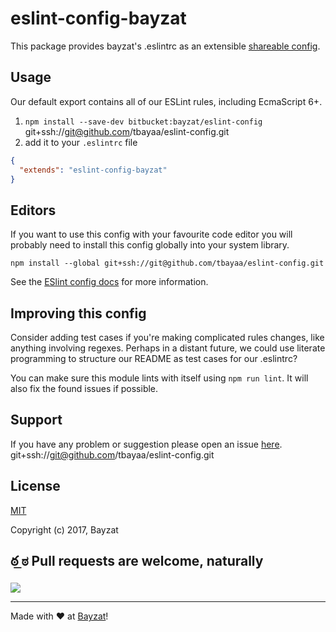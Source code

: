 # eslint-config-bayzat

This package provides bayzat's .eslintrc as an extensible [shareable config](http://eslint.org/docs/developer-guide/shareable-configs.html).

## Usage

Our default export contains all of our ESLint rules, including EcmaScript 6+.

1. `npm install --save-dev bitbucket:bayzat/eslint-config `
git+ssh://git@github.com/tbayaa/eslint-config.git
2. add it to your `.eslintrc` file

```json
{
  "extends": "eslint-config-bayzat"
}

```

## Editors

If you want to use this config with your favourite code editor you will probably need to install this config globally into your system library.

`npm install --global git+ssh://git@github.com/tbayaa/eslint-config.git`

See the [ESlint config docs](http://eslint.org/docs/user-guide/configuring#extending-configuration-files)
for more information.

## Improving this config

Consider adding test cases if you're making complicated rules changes, like
anything involving regexes. Perhaps in a distant future, we could use literate
programming to structure our README as test cases for our .eslintrc?

You can make sure this module lints with itself using `npm run lint`.
It will also fix the found issues if possible.

## Support
If you have any problem or suggestion please open an issue [here](https://github.com/tbayaa/eslint-config/issues).
git+ssh://git@github.com/tbayaa/eslint-config.git

## License

[MIT](http://opensource.org/licenses/MIT)

Copyright (c) 2017, Bayzat

## ఠ ͟ಠ Pull requests are welcome, naturally

![](http://i.imgur.com/Ikzywtp.gif)

----

Made with ♥ at [Bayzat](http://bayzat.com)!
